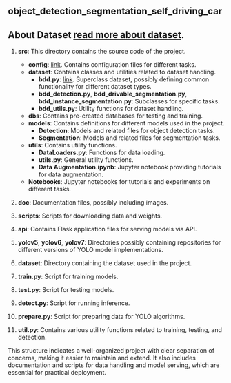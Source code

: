 ## object_detection_segmentation_self_driving_car
 ## About Dataset [read more about dataset](https://docs.google.com/document/d/1wLVyAp8HUIT9b4_SVX5RMHUrkyVYUSmb/edit?usp=drive_link&ouid=117477926192622339096&rtpof=true&sd=true).

1. **src**: This directory contains the source code of the project.

    - **config**: [link](https://drive.google.com/file/d/1qd0hQX3P1epQ6XZF2tIEUrgGydBkqfOI/view?usp=drive_link). Contains configuration files for different tasks.
    - **dataset**: Contains classes and utilities related to dataset handling.
        - **bdd.py**: [link](https://github.com/ranjansingh9900/object_detection_segmentation_self_driving_car/blob/main/src/dataset/bdd.py). Superclass dataset, possibly defining common functionality for different dataset types.
        - **bdd_detection.py**, **bdd_drivable_segmentation.py**, **bdd_instance_segmentation.py**: Subclasses for specific tasks.
        - **bdd_utils.py**: Utility functions for dataset handling.
    - **dbs**: Contains pre-created databases for testing and training.
    - **models**: Contains definitions for different models used in the project.
        - **Detection**: Models and related files for object detection tasks.
        - **Segmentation**: Models and related files for segmentation tasks.
    - **utils**: Contains utility functions.
        - **DataLoaders.py**: Functions for data loading.
        - **utils.py**: General utility functions.
        - **Data Augmentation.ipynb**: Jupyter notebook providing tutorials for data augmentation.
    - **Notebooks**: Jupyter notebooks for tutorials and experiments on different tasks.

2. **doc**: Documentation files, possibly including images.

3. **scripts**: Scripts for downloading data and weights.

4. **api**: Contains Flask application files for serving models via API.

5. **yolov5**, **yolov6**, **yolov7**: Directories possibly containing repositories for different versions of YOLO model implementations.

6. **dataset**: Directory containing the dataset used in the project.

7. **train.py**: Script for training models.

8. **test.py**: Script for testing models.

9. **detect.py**: Script for running inference.

10. **prepare.py**: Script for preparing data for YOLO algorithms.

11. **util.py**: Contains various utility functions related to training, testing, and detection.

This structure indicates a well-organized project with clear separation of concerns, making it easier to maintain and extend. It also includes documentation and scripts for data handling and model serving, which are essential for practical deployment.
  
  
 

